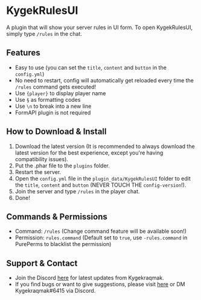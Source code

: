 # KygekRulesUI

A plugin that will show your server rules in UI form. To open KygekRulesUI, simply type `/rules` in the chat.

## Features

- Easy to use (you can set the `title`, `content` and `button` in the `config.yml`)
- No need to restart, config will automatically get reloaded every time the `/rules` command gets executed!
- Use `{player}` to display player name
- Use `§` as formatting codes
- Use `\n` to break into a new line
- FormAPI plugin is not required

## How to Download & Install

1. Download the latest version (It is recommended to always download the latest version for the best experience, except you're having compatibility issues).
2. Put the .phar file to the `plugins` folder.
3. Restart the server.
4. Open the `config.yml` file in the `plugin_data/KygekRulesUI` folder to edit the `title`, `content` and `button` (NEVER TOUCH THE `config-version`!).
5. Join the server and type `/rules` in the player chat.
6. Done!

## Commands & Permissions

- Command: `/rules` (Change command feature will be available soon!)
- Permission: `rules.command` (Default set to `true`, use `-rules.command` in PurePerms to blacklist the permission)

## Support & Contact

- Join the Discord <a href="https://discord.gg/CXtqUZv">here</a> for latest updates from Kygekraqmak.
- If you find bugs or want to give suggestions, please visit <a href="https://github.com/Kygekraqmak/KygekRulesUI/issues">here</a> or DM Kygekraqmak#6415 via Discord.
